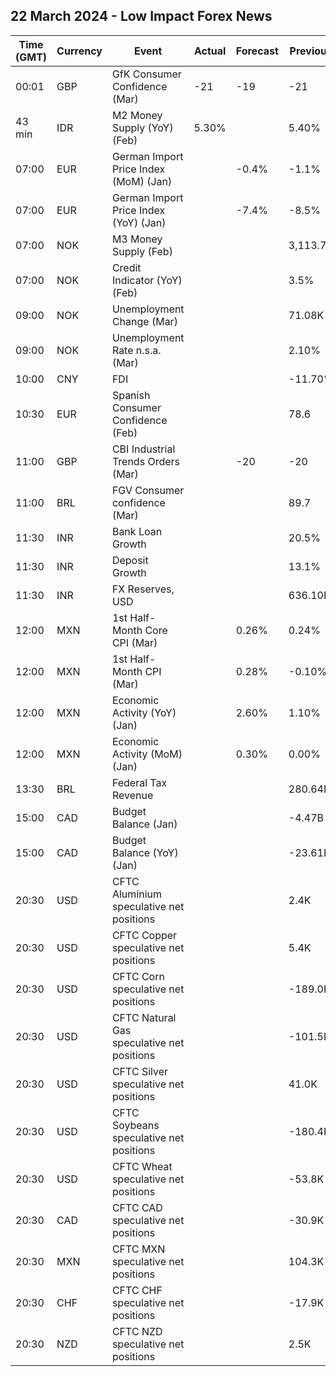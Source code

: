 ## 22 March 2024 - Low Impact Forex News

| Time (GMT) | Currency | Event | Actual | Forecast | Previous |
|------|----------|-------|--------|----------|----------|
| 00:01 | GBP | GfK Consumer Confidence (Mar) | -21 | -19 | -21 |
| 43 min | IDR | M2 Money Supply (YoY) (Feb) | 5.30% |  | 5.40% |
| 07:00 | EUR | German Import Price Index (MoM) (Jan) |  | -0.4% | -1.1% |
| 07:00 | EUR | German Import Price Index (YoY) (Jan) |  | -7.4% | -8.5% |
| 07:00 | NOK | M3 Money Supply (Feb) |  |  | 3,113.7B |
| 07:00 | NOK | Credit Indicator (YoY) (Feb) |  |  | 3.5% |
| 09:00 | NOK | Unemployment Change (Mar) |  |  | 71.08K |
| 09:00 | NOK | Unemployment Rate n.s.a. (Mar) |  |  | 2.10% |
| 10:00 | CNY | FDI |  |  | -11.70% |
| 10:30 | EUR | Spanish Consumer Confidence (Feb) |  |  | 78.6 |
| 11:00 | GBP | CBI Industrial Trends Orders (Mar) |  | -20 | -20 |
| 11:00 | BRL | FGV Consumer confidence (Mar) |  |  | 89.7 |
| 11:30 | INR | Bank Loan Growth |  |  | 20.5% |
| 11:30 | INR | Deposit Growth |  |  | 13.1% |
| 11:30 | INR | FX Reserves, USD |  |  | 636.10B |
| 12:00 | MXN | 1st Half-Month Core CPI (Mar) |  | 0.26% | 0.24% |
| 12:00 | MXN | 1st Half-Month CPI (Mar) |  | 0.28% | -0.10% |
| 12:00 | MXN | Economic Activity (YoY) (Jan) |  | 2.60% | 1.10% |
| 12:00 | MXN | Economic Activity (MoM) (Jan) |  | 0.30% | 0.00% |
| 13:30 | BRL | Federal Tax Revenue |  |  | 280.64B |
| 15:00 | CAD | Budget Balance (Jan) |  |  | -4.47B |
| 15:00 | CAD | Budget Balance (YoY) (Jan) |  |  | -23.61B |
| 20:30 | USD | CFTC Aluminium speculative net positions |  |  | 2.4K |
| 20:30 | USD | CFTC Copper speculative net positions |  |  | 5.4K |
| 20:30 | USD | CFTC Corn speculative net positions |  |  | -189.0K |
| 20:30 | USD | CFTC Natural Gas speculative net positions |  |  | -101.5K |
| 20:30 | USD | CFTC Silver speculative net positions |  |  | 41.0K |
| 20:30 | USD | CFTC Soybeans speculative net positions |  |  | -180.4K |
| 20:30 | USD | CFTC Wheat speculative net positions |  |  | -53.8K |
| 20:30 | CAD | CFTC CAD speculative net positions |  |  | -30.9K |
| 20:30 | MXN | CFTC MXN speculative net positions |  |  | 104.3K |
| 20:30 | CHF | CFTC CHF speculative net positions |  |  | -17.9K |
| 20:30 | NZD | CFTC NZD speculative net positions |  |  | 2.5K |
